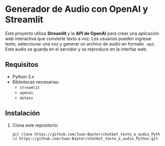 # Generador de Audio con OpenAI y Streamlit

Este proyecto utiliza **Streamlit** y la **API de OpenAI** para crear una aplicación web interactiva que convierte texto a voz. Los usuarios pueden ingresar texto, seleccionar una voz y generar un archivo de audio en formato `.mp3`. Este audio se guarda en el servidor y se reproduce en la interfaz web.

## Requisitos

- Python 3.x
- Bibliotecas necesarias:
  - `streamlit`
  - `openai`
  - `dotenv`
  
## Instalación

1. Clona este repositorio:

   ```bash
   git clone https://github.com/Juan-Bayter/chatbot_texto_a_audio_Python.git
   cd https://github.com/Juan-Bayter/chatbot_texto_a_audio_Python.git

